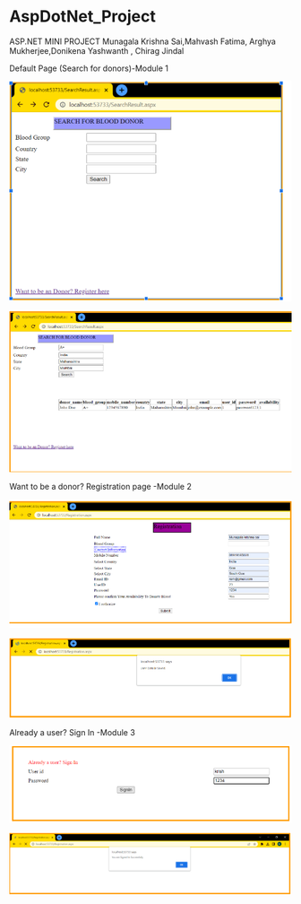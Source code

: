 # AspDotNet_Project
ASP.NET MINI PROJECT
Munagala Krishna Sai,Mahvash Fatima, Arghya Mukherjee,Donikena Yashwanth , Chirag Jindal

Default Page (Search for donors)-Module 1

![defaultPage]( Defaultmini.png)

![SearchResult](https://github.com/ChiragJindal21/AspDotNet_Project/blob/main/searchResult.png)


Want to be a donor? Registration page -Module 2
 
![Register]( https://github.com/ChiragJindal21/AspDotNet_Project/blob/main/register.png)


![SucessfulRegister](https://github.com/ChiragJindal21/AspDotNet_Project/blob/main/registerSuccess.png)


Already a user? Sign In -Module 3

![SignIn]( https://github.com/ChiragJindal21/AspDotNet_Project/blob/main/signIn.png)

![signInsucess](https://github.com/ChiragJindal21/AspDotNet_Project/blob/main/signInsuccess.png)

